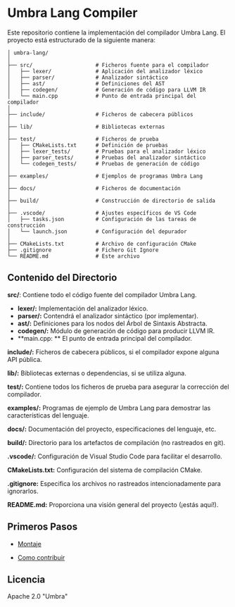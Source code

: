 # Umbra Lang Compiler
Este repositorio contiene la implementación del compilador Umbra Lang. El proyecto está estructurado de la siguiente manera:

```plaintext
│ umbra-lang/
│
├── src/                    # Ficheros fuente para el compilador
│   ├── lexer/              # Aplicación del analizador léxico
│   ├── parser/             # Analizador sintáctico 
│   ├── ast/                # Definiciones del AST
│   ├── codegen/            # Generación de código para LLVM IR
│   └── main.cpp            # Punto de entrada principal del compilador
│
├── include/                # Ficheros de cabecera públicos
│
├── lib/                    # Bibliotecas externas
│
├── test/                   # Ficheros de prueba
│   ├── CMakeLists.txt      # Definición de pruebas        
│   ├── lexer_tests/        # Pruebas para el analizador léxico
│   ├── parser_tests/       # Pruebas del analizador sintáctico 
│   └── codegen_tests/      # Pruebas de generación de código
│
├── examples/               # Ejemplos de programas Umbra Lang
│
├── docs/                   # Ficheros de documentación
│
├── build/                  # Construcción de directorio de salida
│
├── .vscode/                # Ajustes específicos de VS Code
│   ├── tasks.json          # Configuración de las tareas de construcción
│   └── launch.json         # Configuración del depurador
│
├── CMakeLists.txt          # Archivo de configuración CMake
├── .gitignore              # Fichero Git Ignore
└── README.md               # Este archivo
```

## Contenido del Directorio

**src/**: Contiene todo el código fuente del compilador Umbra Lang.
- **lexer/:** Implementación del analizador léxico.
- **parser/:** Contendrá el analizador sintáctico (por implementar).
- **ast/:** Definiciones para los nodos del Árbol de Sintaxis Abstracta.
- **codegen/:** Módulo de generación de código para producir LLVM IR.
- **main.cpp: ** El punto de entrada principal del compilador.

**include/:** Ficheros de cabecera públicos, si el compilador expone alguna API pública.

**lib/:** Bibliotecas externas o dependencias, si se utiliza alguna.

**test/:** Contiene todos los ficheros de prueba para asegurar la corrección del compilador.

**examples/:** Programas de ejemplo de Umbra Lang para demostrar las características del lenguaje.

**docs/:** Documentación del proyecto, especificaciones del lenguaje, etc.

**build/:** Directorio para los artefactos de compilación (no rastreados en git).

**.vscode/:** Configuración de Visual Studio Code para facilitar el desarrollo.

**CMakeLists.txt:** Configuración del sistema de compilación CMake.

**.gitignore:** Especifica los archivos no rastreados intencionadamente para ignorarlos.

**README.md:** Proporciona una visión general del proyecto (¡estás aquí!).


## Primeros Pasos

- [Montaje](./SETUP.md)

- [Como contribuir](./HOW_TO_CONTRIBUTE.md)


## Licencia
Apache 2.0 "Umbra" 